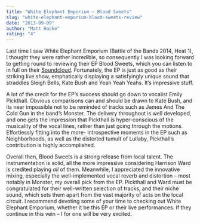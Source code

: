 ```yaml
---
title: "White Elephant Emporium – Blood Sweets"
slug: "white-elephant-emporium-blood-sweets-review"
date: "2013-09-09"
author: "Matt Hacke"
rating: "4"
---
```


Last time I saw White Elephant Emporium (Battle of the Bands 2014, Heat 1), I thought they were rather incredible, so consequently I was looking forward to getting round to reviewing their EP Blood Sweets, which you can listen to in full on their [Soundcloud](https://soundcloud.com/whiteelephantemporium). Fortunately, the EP is just as good as their striking live show, emphatically displaying a satisfyingly unique sound that straddles Sleigh Bells, Kate Bush and Yeah Yeah Yeahs. It’s impressive stuff.

A lot of the credit for the EP’s success should go down to vocalist Emily Pickthall. Obvious comparisons can and should be drawn to Kate Bush, and its near impossible not to be reminded of tracks such as James And The Cold Gun in the band’s Monster. The delivery throughout is well developed, and one gets the impression that Pickthall is hyper-conscious of the musicality of the vocal lines, rather than just going through the motions. Effortlessly fitting into the more- introspective moments in the EP such as Neighborhoods, as well as the distorted tumult of Lullaby, Pickthall’s contribution is highly accomplished.

Overall then, Blood Sweets is a strong release from local talent. The instrumentation is solid, all the more impressive considering Harrison Ward is credited playing _all_ of them. Meanwhile, I appreciated the innovative mixing, especially the well-implemented vocal reverb and distortion – most notably in Monster, my overall pick from the EP. Pickthall and Ward must be congratulated for their well-written selection of tracks, and their niche sound, which sets them apart from the vast majority of acts on the local circuit. I recommend devoting some of your time to checking out White Elephant Emporium, whether it be this EP or their live performances. If they continue in this vein – I for one will be very excited.
